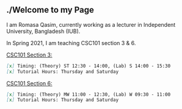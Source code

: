 ## ./Welcome to my Page 

I am Romasa Qasim, currently working as a lecturer in Independent University, Bangladesh (IUB). 

In Spring 2021, I am teaching CSC101 section 3 & 6. 


[CSC101 Section 3:](https://romasa.github.io/CSC101-3)
```markdown
[x] Timing: (Theory) ST 12:30 - 14:00, (Lab) S 14:00 - 15:30
[x] Tutorial Hours: Thursday and Saturday
```


[CSC101 Section 6:](https://romasa.github.io/CSC101-6)
```markdown
[x] Timing: (Theory) MW 11:00 - 12:30, (Lab) W 09:30 - 11:00
[x] Tutorial Hours: Thursday and Saturday 
```
